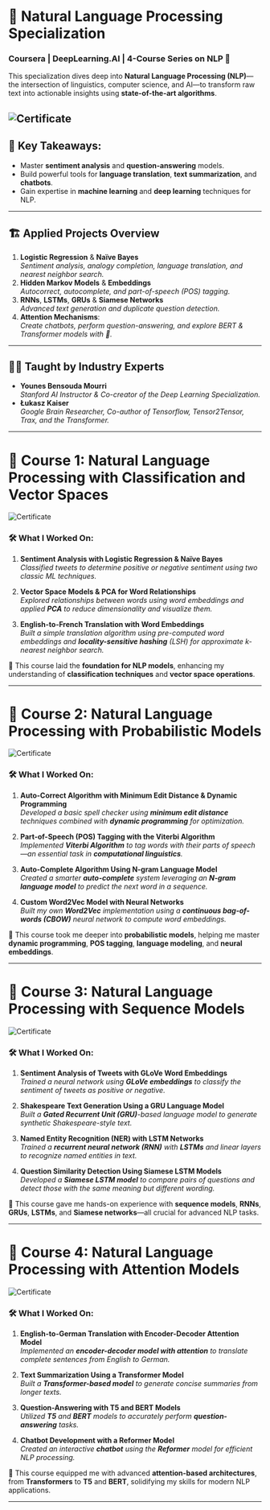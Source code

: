 # 📝 Natural Language Processing Specialization

### Coursera | DeepLearning.AI | 4-Course Series on NLP 🚀

This specialization dives deep into **Natural Language Processing (NLP)**—the intersection of linguistics, computer science, and AI—to transform raw text into actionable insights using **state-of-the-art algorithms**.

![Certificate](Course_Certificate.jpg)
---

## 🌟 Key Takeaways:

- Master **sentiment analysis** and **question-answering** models.
- Build powerful tools for **language translation**, **text summarization**, and **chatbots**.
- Gain expertise in **machine learning** and **deep learning** techniques for NLP.

---

## 🏗️ Applied Projects Overview

1. **Logistic Regression** & **Naïve Bayes**  
   _Sentiment analysis, analogy completion, language translation, and nearest neighbor search._
2. **Hidden Markov Models** & **Embeddings**  
   _Autocorrect, autocomplete, and part-of-speech (POS) tagging._
3. **RNNs**, **LSTMs**, **GRUs** & **Siamese Networks**  
   _Advanced text generation and duplicate question detection._
4. **Attention Mechanisms**:  
   _Create chatbots, perform question-answering, and explore BERT & Transformer models with 🤗._

---

## 🧑‍🏫 Taught by Industry Experts

- **Younes Bensouda Mourri**  
  _Stanford AI Instructor & Co-creator of the Deep Learning Specialization._
- **Łukasz Kaiser**  
  _Google Brain Researcher, Co-author of Tensorflow, Tensor2Tensor, Trax, and the Transformer._

---

# 📒 Course 1: Natural Language Processing with Classification and Vector Spaces

![Certificate](Course_01_Certificate.jpg)

### 🛠️ What I Worked On:

1. **Sentiment Analysis with Logistic Regression & Naïve Bayes**  
   _Classified tweets to determine positive or negative sentiment using two classic ML techniques._

2. **Vector Space Models & PCA for Word Relationships**  
   _Explored relationships between words using word embeddings and applied **PCA** to reduce dimensionality and visualize them._

3. **English-to-French Translation with Word Embeddings**  
   _Built a simple translation algorithm using pre-computed word embeddings and **locality-sensitive hashing** (LSH) for approximate k-nearest neighbor search._

🚀 This course laid the **foundation for NLP models**, enhancing my understanding of **classification techniques** and **vector space operations**.

---

# 📒 Course 2: Natural Language Processing with Probabilistic Models

![Certificate](Course_02_Certificate.jpg)

### 🛠️ What I Worked On:

1. **Auto-Correct Algorithm with Minimum Edit Distance & Dynamic Programming**  
   _Developed a basic spell checker using **minimum edit distance** techniques combined with **dynamic programming** for optimization._

2. **Part-of-Speech (POS) Tagging with the Viterbi Algorithm**  
   _Implemented **Viterbi Algorithm** to tag words with their parts of speech—an essential task in **computational linguistics**._

3. **Auto-Complete Algorithm Using N-gram Language Model**  
   _Created a smarter **auto-complete** system leveraging an **N-gram language model** to predict the next word in a sequence._

4. **Custom Word2Vec Model with Neural Networks**  
   _Built my own **Word2Vec** implementation using a **continuous bag-of-words (CBOW)** neural network to compute word embeddings._

🚀 This course took me deeper into **probabilistic models**, helping me master **dynamic programming**, **POS tagging**, **language modeling**, and **neural embeddings**.

---

# 📒 Course 3: Natural Language Processing with Sequence Models

![Certificate](Course_03_Certificate.jpg)

### 🛠️ What I Worked On:

1. **Sentiment Analysis of Tweets with GLoVe Word Embeddings**  
   _Trained a neural network using **GLoVe embeddings** to classify the sentiment of tweets as positive or negative._

2. **Shakespeare Text Generation Using a GRU Language Model**  
   _Built a **Gated Recurrent Unit (GRU)**-based language model to generate synthetic Shakespeare-style text._

3. **Named Entity Recognition (NER) with LSTM Networks**  
   _Trained a **recurrent neural network (RNN)** with **LSTMs** and linear layers to recognize named entities in text._

4. **Question Similarity Detection Using Siamese LSTM Models**  
   _Developed a **Siamese LSTM model** to compare pairs of questions and detect those with the same meaning but different wording._

🚀 This course gave me hands-on experience with **sequence models**, **RNNs**, **GRUs**, **LSTMs**, and **Siamese networks**—all crucial for advanced NLP tasks.

---

# 📒 Course 4: Natural Language Processing with Attention Models

![Certificate](Course_04_Certificate.jpg)

### 🛠️ What I Worked On:

1. **English-to-German Translation with Encoder-Decoder Attention Model**  
   _Implemented an **encoder-decoder model with attention** to translate complete sentences from English to German._

2. **Text Summarization Using a Transformer Model**  
   _Built a **Transformer-based model** to generate concise summaries from longer texts._

3. **Question-Answering with T5 and BERT Models**  
   _Utilized **T5** and **BERT** models to accurately perform **question-answering** tasks._

4. **Chatbot Development with a Reformer Model**  
   _Created an interactive **chatbot** using the **Reformer** model for efficient NLP processing._

🚀 This course equipped me with advanced **attention-based architectures**, from **Transformers** to **T5** and **BERT**, solidifying my skills for modern NLP applications.

---
